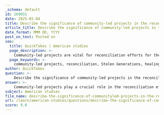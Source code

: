 ```yaml
---
_schema: default
id: 169031
date: 2025-02-04
title: Describe the significance of community-led projects in the reconciliation efforts for the Stolen Generations.
article_title: Describe the significance of community-led projects in the reconciliation efforts for the Stolen Generations.
date_format: MMM DD, YYYY
post_on_text: Posted on
seo:
  title: QuickTakes | American studies
  page_description: >-
    Community-led projects are vital for reconciliation efforts for the Stolen Generations, fostering culturally appropriate healing, peer support, education on historical injustices, truth-telling, and collective healing processes, ultimately contributing to positive outcomes and long-term reconciliation.
  page_keywords: >-
    community-led projects, reconciliation, Stolen Generations, healing, cultural identity, peer support, education, intergenerational trauma, truth-telling, historical engagement, collective healing, positive outcomes, long-term goals
author: QuickTakes
question: >-
    Describe the significance of community-led projects in the reconciliation efforts for the Stolen Generations.
answer: >-
    Community-led projects play a crucial role in the reconciliation efforts for the Stolen Generations, primarily by fostering healing, cultural identity, and awareness of historical injustices. Here are several key aspects that highlight their significance:\n\n1. **Culturally Strong Healing Solutions**: Organizations like the Healing Foundation focus on building community-led healing solutions that are culturally appropriate. This approach acknowledges the unique experiences of Stolen Generations members and their families, allowing them to engage in healing practices that resonate with their cultural identity. Healing is recognized as a complex process that requires a supportive community environment.\n\n2. **Peer Support and Relationships**: Community-led initiatives often involve the formation of networks among Stolen Generations members. These networks facilitate the development of strong peer relationships, which are essential for emotional support and shared healing experiences. By coming together, individuals can share their stories, learn from one another, and collectively address their trauma.\n\n3. **Education and Awareness**: Projects that promote education about intergenerational trauma are vital for raising awareness among younger generations and the broader community. The Healing Foundation's resource kits for teachers and students serve as tools to initiate conversations about the Stolen Generations, ensuring that the history and its impacts are acknowledged and understood.\n\n4. **Truth-Telling and Historical Engagement**: Community truth-telling projects, as documented in various reports, allow for grassroots engagement with the truths of colonial history, including the experiences of the Stolen Generations. These projects empower communities to share their narratives, fostering a deeper understanding of the historical context and its ongoing effects.\n\n5. **Collective Healing Approach**: The collective nature of these projects enhances the healing process for individuals and communities. By participating in community-led initiatives, Stolen Generations members can connect with cultural and community services that support their healing journeys. This collective approach not only addresses individual trauma but also strengthens community bonds.\n\n6. **Positive Outcomes and Long-Term Goals**: Evaluations of community-led projects, such as those funded under the Healing Foundation's Stolen Generations Initiative, have shown positive outcomes for survivors at various levels—individual, organizational, and national. These projects contribute to a Theory of Change that emphasizes the importance of quality healing programs tailored to local needs, ultimately aiming for long-term healing and reconciliation.\n\nIn summary, community-led projects are significant in the reconciliation efforts for the Stolen Generations as they provide culturally relevant healing, foster peer support, promote education, facilitate truth-telling, and yield positive outcomes for individuals and communities. These initiatives are essential for addressing the historical injustices faced by Aboriginal and Torres Strait Islander peoples and for paving the way toward a reconciled future.
subject: American studies
file_name: describe-the-significance-of-communityled-projects-in-the-reconciliation-efforts-for-the-stolen-generations.md
url: /learn/american-studies/questions/describe-the-significance-of-communityled-projects-in-the-reconciliation-efforts-for-the-stolen-generations
score: 9.0
---
```


&nbsp;